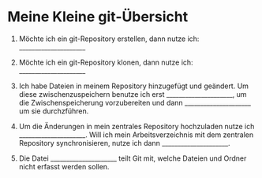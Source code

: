 # Meine Kleine git-Übersicht

1. Möchte ich ein git-Repository erstellen, dann nutze ich: _____________________


2. Möchte ich ein git-Repository klonen, dann nutze ich: _____________________

3. Ich habe Dateien in meinem Repository hinzugefügt und geändert. Um diese zwischenzuspeichern benutze ich erst _____________________, um die Zwischenspeicherung vorzubereiten und dann _____________________ um sie durchzführen.

4. Um die Änderungen in mein zentrales Repository hochzuladen nutze ich _____________________. Will ich mein Arbeitsverzeichnis mit dem zentralen Repository synchronisieren, nutze ich dann _____________________.

5. Die Datei _____________________ teilt Git mit, welche Dateien und Ordner nicht erfasst werden sollen.

